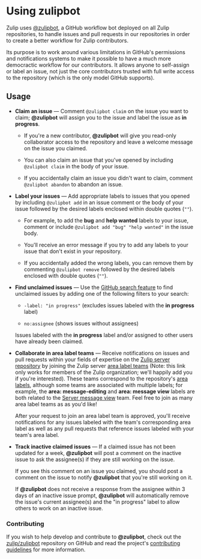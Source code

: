 # Using zulipbot

Zulip uses [@zulipbot](https://github.com/zulipbot), a GitHub workflow bot
deployed on all Zulip repositories, to handle issues and pull requests in our
repositories in order to create a better workflow for Zulip contributors.

Its purpose is to work around various limitations in GitHub's
permissions and notifications systems to make it possible to have a
much more democractic workflow for our contributors.  It allows anyone
to self-assign or label an issue, not just the core contributors
trusted with full write access to the repository (which is the only
model GitHub supports).

## Usage

- **Claim an issue** — Comment `@zulipbot claim` on the issue you want
to claim; **@zulipbot** will assign you to the issue and label the issue as
**in progress**.

  - If you're a new contributor, **@zulipbot** will give you read-only
    collaborator access to the repository and leave a welcome message on the
    issue you claimed.

  - You can also claim an issue that you've opened by including
    `@zulipbot claim` in the body of your issue.

  - If you accidentally claim an issue you didn't want to claim, comment
    `@zulipbot abandon` to abandon an issue.

- **Label your issues** — Add appropriate labels to issues that you opened by
including `@zulipbot add` in an issue comment or the body of your issue
followed by the desired labels enclosed within double quotes (`""`).

  - For example, to add the **bug** and **help wanted** labels to your
    issue, comment or include `@zulipbot add "bug" "help wanted"` in the
    issue body.

  - You'll receive an error message if you try to add any labels to your issue
    that don't exist in your repository.

  - If you accidentally added the wrong labels, you can remove them by commenting
    `@zulipbot remove` followed by the desired labels enclosed with double quotes
    (`""`).

- **Find unclaimed issues** — Use the [GitHub search
feature](https://help.github.com/en/articles/using-search-to-filter-issues-and-pull-requests)
to find unclaimed issues by adding one of the following filters to your search:

  - `-label: "in progress"` (excludes issues labeled with the **in progress** label)

  - `no:assignee` (shows issues without assignees)

  Issues labeled with the **in progress** label and/or assigned to other users have
  already been claimed.

- **Collaborate in area label teams** — Receive notifications on
issues and pull requests within your fields of expertise on the
[Zulip server repository](https://github.com/zulip/zulip) by joining
the Zulip server
[area label teams](https://github.com/orgs/zulip/teams?utf8=✓&query=Server)
(Note: this link only works for members of the Zulip organization;
we'll happily add you if you're interested).  These teams correspond
to the repository's
[area labels](https://github.com/zulip/zulip/labels), although some
teams are associated with multiple labels; for example, the **area:
message-editing** and **area: message view** labels are both related
to the
[Server message view](https://github.com/orgs/zulip/teams/server-message-view)
team.  Feel free to join as many area label teams as as you'd like!

  After your request to join an area label team is approved, you'll receive
  notifications for any issues labeled with the team's corresponding area
  label as well as any pull requests that reference issues labeled with your
  team's area label.

- **Track inactive claimed issues** — If a claimed issue has not been updated
for a week, **@zulipbot** will post a comment on the inactive issue to ask the
assignee(s) if they are still working on the issue.

  If you see this comment on an issue you claimed, you should post a comment
  on the issue to notify **@zulipbot** that you're still working on it.

  If **@zulipbot** does not receive a response from the assignee within 3 days
  of an inactive issue prompt, **@zulipbot** will automatically remove the
  issue's current assignee(s) and the "in progress" label to allow others to
  work on an inactive issue.

### Contributing

If you wish to help develop and contribute to **@zulipbot**, check out the
[zulip/zulipbot](https://github.com/zulip/zulipbot) repository on GitHub and read
the project's [contributing
guidelines](https://github.com/zulip/zulipbot/blob/main/.github/CONTRIBUTING.md#contributing) for
more information.
